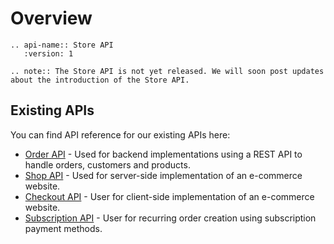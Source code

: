 # Overview

```eval_rst
.. api-name:: Store API
   :version: 1
```

```eval_rst
.. note:: The Store API is not yet released. We will soon post updates about the introduction of the Store API.
```

## Existing APIs

You can find API reference for our existing APIs here:

* [Order API](/reference/stable/order-api/index) - Used for backend implementations using a REST API to handle orders, customers and products.
* [Shop API](/reference/stable/shop-api/index) - Used for server-side implementation of an e-commerce website.
* [Checkout API](/reference/stable/checkout-api/index) - User for client-side implementation of an e-commerce website.
* [Subscription API](/reference/stable/subscription-api/index) - User for recurring order creation using subscription payment methods. 

